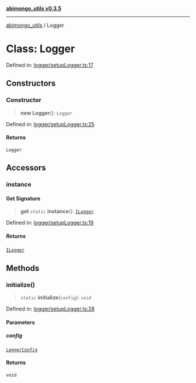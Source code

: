 [**abimongo_utils v0.3.5**](../README.md)

***

[abimongo_utils](../README.md) / Logger

# Class: Logger

Defined in: [logger/setupLogger.ts:17](https://github.com/NodEm9/abimongo_utils/blob/62e08380578108b0497622fb9a13efb3beac383a/src/logger/setupLogger.ts#L17)

## Constructors

### Constructor

> **new Logger**(): `Logger`

Defined in: [logger/setupLogger.ts:25](https://github.com/NodEm9/abimongo_utils/blob/62e08380578108b0497622fb9a13efb3beac383a/src/logger/setupLogger.ts#L25)

#### Returns

`Logger`

## Accessors

### instance

#### Get Signature

> **get** `static` **instance**(): [`ILogger`](../interfaces/ILogger.md)

Defined in: [logger/setupLogger.ts:19](https://github.com/NodEm9/abimongo_utils/blob/62e08380578108b0497622fb9a13efb3beac383a/src/logger/setupLogger.ts#L19)

##### Returns

[`ILogger`](../interfaces/ILogger.md)

## Methods

### initialize()

> `static` **initialize**(`config`): `void`

Defined in: [logger/setupLogger.ts:28](https://github.com/NodEm9/abimongo_utils/blob/62e08380578108b0497622fb9a13efb3beac383a/src/logger/setupLogger.ts#L28)

#### Parameters

##### config

[`LoggerConfig`](../interfaces/LoggerConfig.md)

#### Returns

`void`
